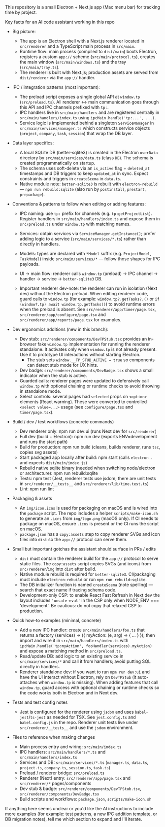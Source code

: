 This repository is a small Electron + Next.js app (Mac menu bar) for tracking time by project.

Key facts for an AI code assistant working in this repo
- Big picture:
  - The app is an Electron shell with a Next.js renderer located in `src/renderer` and a TypeScript main process in `src/main`.
  - Runtime flow: main process (compiled to `dist/main`) boots Electron, registers a custom `app://` scheme (`src/main/protocol.ts`), creates the main window (`src/main/windows.ts`) and the tray (`src/main/tray.ts`).
  - The renderer is built with Next.js; production assets are served from `dist/renderer` via the `app://` handler.

- IPC / integration patterns (most important):
  - The preload script exposes a single global API at `window.tp` (`src/preload.ts`). All renderer ↔ main communication goes through this API and IPC channels prefixed with `tp:`.
  - IPC handlers live in `src/main/handlers` and are registered centrally in `src/main/handlers/index.ts` using `ipcMain.handle('tp:...', ...)`.
  - Service logic is implemented behind a singleton `ServiceManager` in `src/main/services/manager.ts` which constructs service objects (`project`, `company`, `task`, `session`) that wrap the DB layer.

- Data layer specifics:
  - A local SQLite DB (better-sqlite3) is created in the Electron `userData` directory by `src/main/services/data.ts` (class `DB`). The schema is created programmatically on startup.
  - The schema uses soft-delete via an `is_active` flag + `deleted_at` timestamps and DB triggers to keep `updated_at` in sync. Expect constraints and triggers in `createScema` in `data.ts`.
  - Native module note: `better-sqlite3` is rebuilt with `electron-rebuild` — `npm run rebuild:sqlite` (also run by `postinstall`, `prestart`, `prepackage`).

- Conventions & patterns to follow when editing or adding features:
  - IPC naming: use `tp:` prefix for channels (e.g. `tp:getProjectList`). Register handlers in `src/main/handlers/index.ts` and expose them in `src/preload.ts` under `window.tp` with matching names.
  - Services: obtain services via `ServiceManager.getInstance()`; prefer adding logic to a service (`src/main/services/*.ts`) rather than directly in handlers.
  - Models: types are declared with `*Model` suffix (e.g. `ProjectModel`, `TaskModel`) inside `src/main/services/*` — follow those shapes for IPC payloads.
  - UI → main flow: renderer calls `window.tp` (preload) → IPC channel → handler → service → `better-sqlite3` DB.

  - Important renderer dev-note: the renderer can run in isolation (Next dev) without the Electron preload. When editing renderer code, guard calls to `window.tp` (for example: `window.tp?.getTasks?.()` or `if (window?.tp) await window.tp.getTasks()`) to avoid runtime errors when the preload is absent. See `src/renderer/app/timer/page.tsx`, `src/renderer/app/configure/page.tsx` and `src/renderer/app/reports/page.tsx` for examples.

- Dev ergonomics additions (new in this branch):
  - Dev stub: `src/renderer/components/DevTPStub.tsx` provides an in-browser fake `window.tp` implementation for running the renderer standalone. It activates only when `window.tp` is not already present. Use it to prototype UI interactions without starting Electron.
    - The stub sets `window.__TP_STUB_ACTIVE = true` so components can detect stub mode for UX hints.
  - Dev badge: `src/renderer/components/DevBadge.tsx` shows a small indicator when the stub is active.
  - Guarded calls: renderer pages were updated to defensively call `window.tp` with optional chaining or runtime checks to avoid throwing in standalone mode.
  - Select controls: several pages had `selected` props on `<option>` elements (React warning). These were converted to controlled `<select value=...>` usage (see `configure/page.tsx` and `timer/page.tsx`).

- Build / dev / test workflows (concrete commands)
  - Dev renderer only: npm run dev:ui  (runs Next dev for `src/renderer`)
  - Full dev (build + Electron): npm run dev  (exports ENV=development and runs the start path)
  - Build for production: npm run build (cleans, builds renderer, runs `tsc`, copies svg assets)
  - Start packaged app locally after build: npm start  (calls `electron .` and expects `dist/main/index.js`)
  - Rebuild native sqlite binary (needed when switching node/electron or architecture): npm run rebuild:sqlite
  - Tests: npm test (Jest, renderer tests use jsdom; there are unit tests in `src/renderer/__tests__` and `src/renderer/lib/time.test.ts`)
  - Lint: npm run lint

- Packaging & assets
  - An `img/icon.icns` is used for packaging on macOS and is wired into the `package` script. The repo includes a helper `scripts/make-icon.sh` to generate an `.icns` from `img/logo.png` (macOS only). If CI needs to package on macOS, ensure `.icns` is present or the CI runs the script on macOS.
  - `package.json` has a `copy:assets` step to copy renderer SVGs and icon files into `dist` so the `app://` protocol can serve them.

- Small but important gotchas the assistant should surface in PRs / edits
  - `dist` must contain the renderer build for the `app://` protocol to serve static files. The `copy:assets` script copies SVGs (and icons) from `src/renderer`/`img` into `dist` after build.
  - Native module rebuild is required for `better-sqlite3`. CI/packaging must include `electron-rebuild` or run `npm run rebuild:sqlite`.
  - The DB initializer function is named `createScema` (note spelling) — search that exact name if tracing schema code.
  - Development-only CSP: to enable React Fast Refresh in Next dev the layout includes `'unsafe-eval'` in the CSP only when NODE_ENV === 'development'. Be cautious: do not copy that relaxed CSP to production.

- Quick how-to examples (minimal, concrete)
  - Add a new IPC handler: create `src/main/handlers/foo.ts` that returns a factory (services) => ({ myAction: (e, arg) => { ... } }); then import and wire it in `src/main/handlers/index.ts` with `ipcMain.handle('tp:myAction', fooHandler(services).myAction)` and expose a matching method in `src/preload.ts`.
  - Read/update DB: add logic to an existing service in `src/main/services/*` and call it from handlers; avoid putting SQL directly in handlers.
  - Renderer standalone dev: if you want to run `npm run dev:ui` and have the UI interact without Electron, rely on `DevTPStub` (it auto-attaches when `window.tp` is missing). When adding features that call `window.tp`, guard access with optional chaining or runtime checks so the code works both in Electron and in Next dev.

- Tests and test config notes
  - Jest is configured for the renderer using `jsdom` and uses `babel-jest`/`ts-jest` as needed for TSX. See `jest.config.ts` and `babel.config.js` in the repo. Renderer unit tests live under `src/renderer/__tests__` and use the `jsdom` environment.

- Files to reference when making changes
  - Main process entry and wiring: `src/main/index.ts`
  - IPC handlers: `src/main/handlers/*.ts` and `src/main/handlers/index.ts`
  - Services and DB: `src/main/services/*.ts` (`manager.ts`, `data.ts`, `project.ts`, `company.ts`, `session.ts`, `task.ts`)
  - Preload / renderer bridge: `src/preload.ts`
  - Renderer (Next) entry: `src/renderer/app/page.tsx` and `src/renderer/*` pages/components
  - Dev stub & badge: `src/renderer/components/DevTPStub.tsx`, `src/renderer/components/DevBadge.tsx`
  - Build scripts and workflows: `package.json`, `scripts/make-icon.sh`

If anything here seems unclear or you'd like the AI instructions to include more examples (for example: test patterns, a new IPC addition template, or DB migration notes), tell me which section to expand and I'll iterate.
